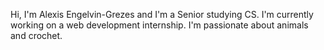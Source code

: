 Hi, I'm Alexis Engelvin-Grezes and I'm a Senior studying CS. I'm currently working on a web development internship. I'm passionate about animals and crochet.
